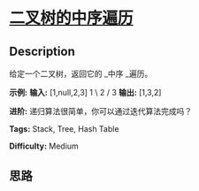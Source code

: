 # [二叉树的中序遍历][title]

## Description

给定一个二叉树，返回它的 _中序  _遍历。

**示例:**
            **输入:** [1,null,2,3]       1        \         2        /       3        **输出:** [1,3,2]

**进阶:**  递归算法很简单，你可以通过迭代算法完成吗？


**Tags:** Stack, Tree, Hash Table

**Difficulty:** Medium

## 思路

[title]: https://leetcode-cn.com/problems/binary-tree-inorder-traversal
